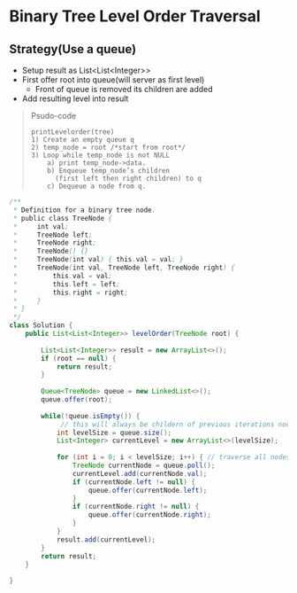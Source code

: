 # Binary Tree Level Order Traversal

## Strategy(Use a queue)

* Setup result as List\<List\<Integer>>
* First offer root into queue(will server as first level)
  * Front of queue is removed its children are added
* Add resulting level into result



> Psudo-code
>
> ```
> printLevelorder(tree)
> 1) Create an empty queue q
> 2) temp_node = root /*start from root*/
> 3) Loop while temp_node is not NULL
>     a) print temp_node->data.
>     b) Enqueue temp_node’s children 
>       (first left then right children) to q
>     c) Dequeue a node from q.
> ```

```java
/**
 * Definition for a binary tree node.
 * public class TreeNode {
 *     int val;
 *     TreeNode left;
 *     TreeNode right;
 *     TreeNode() {}
 *     TreeNode(int val) { this.val = val; }
 *     TreeNode(int val, TreeNode left, TreeNode right) {
 *         this.val = val;
 *         this.left = left;
 *         this.right = right;
 *     }
 * }
 */
class Solution {
    public List<List<Integer>> levelOrder(TreeNode root) {
        
        List<List<Integer>> result = new ArrayList<>();
        if (root == null) {
            return result;
        }
        
        Queue<TreeNode> queue = new LinkedList<>();
        queue.offer(root); 
        
        while(!queue.isEmpty()) {
             // this will always be childern of previous iterations nodes
            int levelSize = queue.size();
            List<Integer> currentLevel = new ArrayList<>(levelSize);
            
            for (int i = 0; i < levelSize; i++) { // traverse all nodes in each level
                TreeNode currentNode = queue.poll();
                currentLevel.add(currentNode.val);
                if (currentNode.left != null) {
                    queue.offer(currentNode.left);
                }
                if (currentNode.right != null) {
                    queue.offer(currentNode.right);
                }
            }
            result.add(currentLevel);
        }
        return result;
    }
    
}
```
